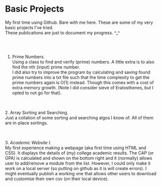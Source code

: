 # Basic Projects
My first time using Github. Bare with me here.
These are some of my very basic projects I've tried.
<br>These publications are just to document my progress. ^_^

<br><br>
1. Prime Numbers. <br>Using a class to find and verify (prime) numbers. A little extra is to also find the nth (input) prime number.
<br> I did also try to improve the program by calculating and saving found prime numbers into a txt file such that the time complexity to get the prime numbers again is O(1) instead. Though this comes with a cost of extra memory growth. (Note I did consider sieve of Eratosthenes, but I opted to not go for that).

<br><br>
2. Array Sorting and Searching. <br>Just a collation of some sorting and searching algos I know of. All of them are in-place sortings. 

<br><br>
3. *Academic Website I*. <br>My first experience making a webpage (aka first time using HTML and CSS). It displays the details of (my) college academic results. The CAP (or GPA) is calculated and shown on the bottom right and it (normally) allows user to add/remove a module from the list. However, I could only make it work on a local server (so putting on github as it is will create errors). I might eventually publish a working one that allows other users to download and customise their own csv (on their local device).  
